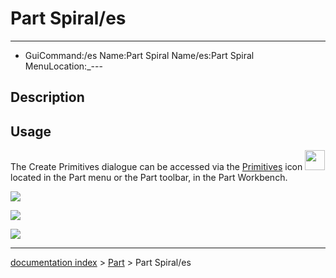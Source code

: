 # Part Spiral/es
---
- GuiCommand:/es   Name:Part Spiral   Name/es:Part Spiral   MenuLocation:_---


</div>

## Description

## Usage

The Create Primitives dialogue can be accessed via the [Primitives](Part_Primitives.md) icon <img alt="" src=images/Part_Primitives.svg  style="width:32px;"> located in the Part menu or the Part toolbar, in the Part Workbench.

![](images/SpiralDefault_it.png )

![](images/Spiral_x45_it.png )

![](images/Spiral_y45_it.png )

---
[documentation index](../README.md) > [Part](Part_Workbench.md) > Part Spiral/es

